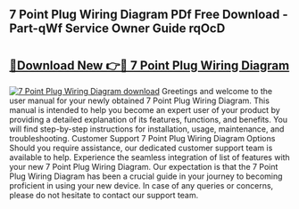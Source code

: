 ## 7 Point Plug Wiring Diagram PDf Free Download - Part-qWf Service Owner Guide rqOcD

# <h2><a href="http://dfs9g8.blite.top/?on=7+Point+Plug+Wiring+Diagram">🔗Download New 👉🔴 7 Point Plug Wiring Diagram</a></h2>

[![7 Point Plug Wiring Diagram download](https://i.imgur.com/lujVjoI.png)](http://dfs9g8.blite.top/?on=7+Point+Plug+Wiring+Diagram)
Greetings and welcome to the user manual for your newly obtained 7 Point Plug Wiring Diagram. This manual is intended to help you become an expert user of your product by providing a detailed explanation of its features, functions, and benefits. You will find step-by-step instructions for installation, usage, maintenance, and troubleshooting. Customer Support 7 Point Plug Wiring Diagram Options Should you require assistance, our dedicated customer support team is available to help. Experience the seamless integration of list of features with your new 7 Point Plug Wiring Diagram. Our expectation is that the 7 Point Plug Wiring Diagram has been a crucial guide in your journey to becoming proficient in using your new device. In case of any queries or concerns, please do not hesitate to contact our support team.

